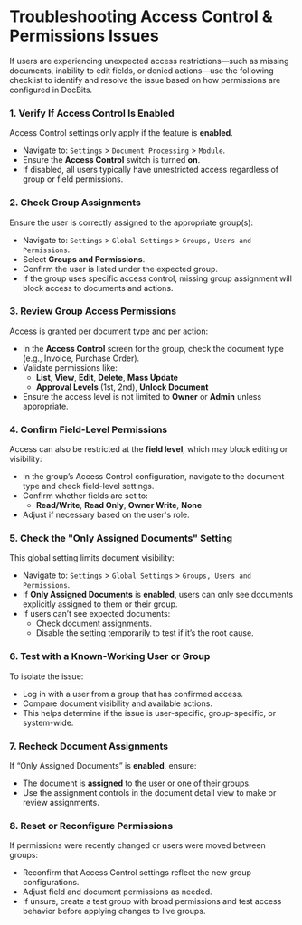 # Troubleshooting Access Control & Permissions Issues

If users are experiencing unexpected access restrictions—such as missing documents, inability to edit fields, or denied actions—use the following checklist to identify and resolve the issue based on how permissions are configured in DocBits.

### 1. Verify If Access Control Is Enabled

Access Control settings only apply if the feature is **enabled**.

* Navigate to: `Settings` > `Document Processing` > `Module`.
* Ensure the **Access Control** switch is turned **on**.
* If disabled, all users typically have unrestricted access regardless of group or field permissions.

### 2. Check Group Assignments

Ensure the user is correctly assigned to the appropriate group(s):

* Navigate to: `Settings` > `Global Settings` > `Groups, Users and Permissions`.
* Select **Groups and Permissions**.
* Confirm the user is listed under the expected group.
* If the group uses specific access control, missing group assignment will block access to documents and actions.

### 3. Review Group Access Permissions

Access is granted per document type and per action:

* In the **Access Control** screen for the group, check the document type (e.g., Invoice, Purchase Order).
* Validate permissions like:
  * **List**, **View**, **Edit**, **Delete**, **Mass Update**
  * **Approval Levels** (1st, 2nd), **Unlock Document**
* Ensure the access level is not limited to **Owner** or **Admin** unless appropriate.

### 4. Confirm Field-Level Permissions

Access can also be restricted at the **field level**, which may block editing or visibility:

* In the group’s Access Control configuration, navigate to the document type and check field-level settings.
* Confirm whether fields are set to:
  * **Read/Write**, **Read Only**, **Owner Write**, **None**
* Adjust if necessary based on the user's role.

### 5. Check the "Only Assigned Documents" Setting

This global setting limits document visibility:

* Navigate to: `Settings` > `Global Settings` > `Groups, Users and Permissions`.
* If **Only Assigned Documents** is **enabled**, users can only see documents explicitly assigned to them or their group.
* If users can’t see expected documents:
  * Check document assignments.
  * Disable the setting temporarily to test if it’s the root cause.

### 6. Test with a Known-Working User or Group

To isolate the issue:

* Log in with a user from a group that has confirmed access.
* Compare document visibility and available actions.
* This helps determine if the issue is user-specific, group-specific, or system-wide.

### 7. Recheck Document Assignments

If “Only Assigned Documents” is **enabled**, ensure:

* The document is **assigned** to the user or one of their groups.
* Use the assignment controls in the document detail view to make or review assignments.

### 8. Reset or Reconfigure Permissions

If permissions were recently changed or users were moved between groups:

* Reconfirm that Access Control settings reflect the new group configurations.
* Adjust field and document permissions as needed.
* If unsure, create a test group with broad permissions and test access behavior before applying changes to live groups.
